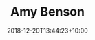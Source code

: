 ---
title: "Amy Benson"
date: 2018-12-20T13:44:23+10:00
draft: false
jobtitle: "Front-end Developer (2 yrs)"
weight: 1.8
---